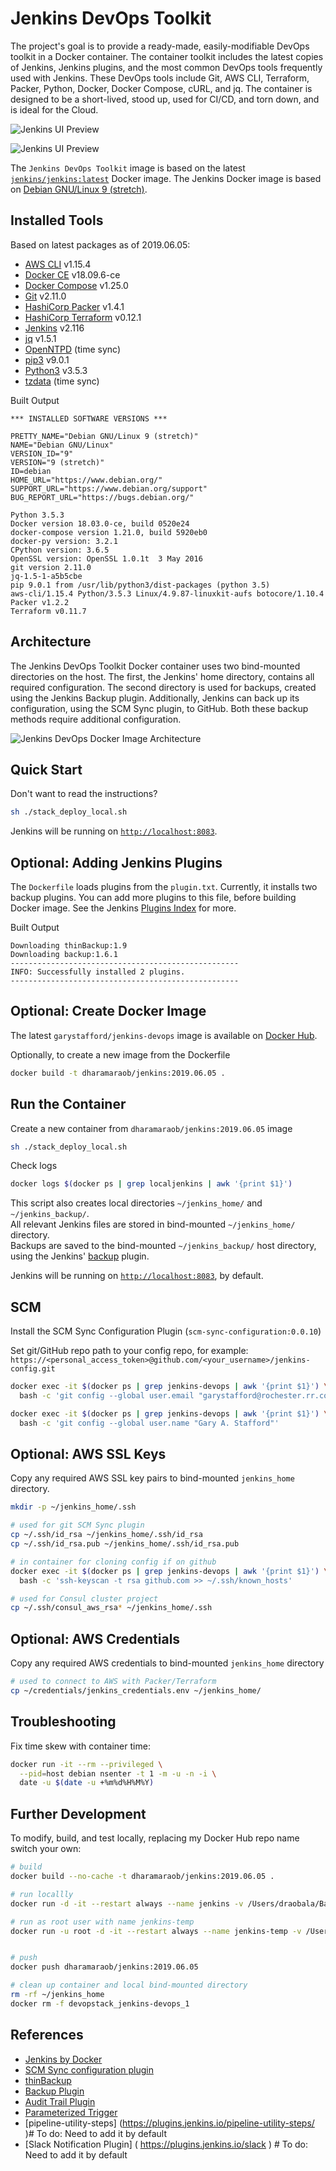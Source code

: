 # Jenkins DevOps Toolkit

The project's goal is to provide a ready-made, easily-modifiable DevOps toolkit in a Docker container. The container toolkit includes the latest copies of Jenkins, Jenkins plugins, and the most common DevOps tools frequently used with Jenkins. These DevOps tools include Git, AWS CLI, Terraform, Packer, Python, Docker, Docker Compose, cURL, and jq. The container is designed to be a short-lived, stood up, used for CI/CD, and torn down, and is ideal for the Cloud.

![Jenkins UI Preview](pics/jenkins_startup.png)

![Jenkins UI Preview](pics/jenkins_preview2.png)

The `Jenkins DevOps Toolkit` image is based on the latest [`jenkins/jenkins:latest`](https://hub.docker.com/r/jenkins/jenkins/) Docker image. The Jenkins Docker image is based on [Debian GNU/Linux 9 (stretch)](https://wiki.debian.org/DebianStretch).

## Installed Tools

Based on latest packages as of 2019.06.05:

- [AWS CLI](https://aws.amazon.com/cli/) v1.15.4
- [Docker CE](https://docker.com/) v18.09.6-ce
- [Docker Compose](https://docs.docker.com/compose/) v1.25.0
- [Git](https://git-scm.com/) v2.11.0
- [HashiCorp Packer](https://www.packer.io/) v1.4.1
- [HashiCorp Terraform](https://www.terraform.io/) v0.12.1
- [Jenkins](https://jenkins.io/) v2.116
- [jq](https://stedolan.github.io/jq/) v1.5.1
- [OpenNTPD](http://www.openntpd.org/) (time sync)
- [pip3](https://pip.pypa.io/en/stable/#) v9.0.1
- [Python3](https://www.python.org/) v3.5.3
- [tzdata](https://www.iana.org/time-zones) (time sync)

Built Output

```text
*** INSTALLED SOFTWARE VERSIONS ***

PRETTY_NAME="Debian GNU/Linux 9 (stretch)"
NAME="Debian GNU/Linux"
VERSION_ID="9"
VERSION="9 (stretch)"
ID=debian
HOME_URL="https://www.debian.org/"
SUPPORT_URL="https://www.debian.org/support"
BUG_REPORT_URL="https://bugs.debian.org/"

Python 3.5.3
Docker version 18.03.0-ce, build 0520e24
docker-compose version 1.21.0, build 5920eb0
docker-py version: 3.2.1
CPython version: 3.6.5
OpenSSL version: OpenSSL 1.0.1t  3 May 2016
git version 2.11.0
jq-1.5-1-a5b5cbe
pip 9.0.1 from /usr/lib/python3/dist-packages (python 3.5)
aws-cli/1.15.4 Python/3.5.3 Linux/4.9.87-linuxkit-aufs botocore/1.10.4
Packer v1.2.2
Terraform v0.11.7
```

## Architecture

The Jenkins DevOps Toolkit Docker container uses two bind-mounted directories on the host. The first, the Jenkins' home directory, contains all required configuration. The second directory is used for backups, created using the Jenkins Backup plugin. Additionally, Jenkins can back up its configuration, using the SCM Sync plugin, to GitHub. Both these backup methods require additional configuration.

![Jenkins DevOps Docker Image Architecture](https://github.com/balasinfo/jenkins-devops/blob/master/pics/architecture.png)

## Quick Start

Don't want to read the instructions?

```bash
sh ./stack_deploy_local.sh
```

Jenkins will be running on [`http://localhost:8083`](http://localhost:8083).

## Optional: Adding Jenkins Plugins

The `Dockerfile` loads plugins from the `plugin.txt`. Currently, it installs two backup plugins. You can add more plugins to this file, before building Docker image. See the Jenkins [Plugins Index](https://plugins.jenkins.io/) for more.

Built Output

```text
Downloading thinBackup:1.9
Downloading backup:1.6.1
---------------------------------------------------
INFO: Successfully installed 2 plugins.
---------------------------------------------------
```

## Optional: Create Docker Image

The latest `garystafford/jenkins-devops` image is available on [Docker Hub](https://hub.docker.com/r/dharamaraob/jenkins-devops/).

Optionally, to create a new image from the Dockerfile

```bash
docker build -t dharamaraob/jenkins:2019.06.05 .
```

## Run the Container

Create a new container from `dharamaraob/jenkins:2019.06.05` image

```bash
sh ./stack_deploy_local.sh
```

Check logs

```bash
docker logs $(docker ps | grep localjenkins | awk '{print $1}')
```

This script also creates local directories `~/jenkins_home/` and `~/jenkins_backup/`.<br>
All relevant Jenkins files are stored in bind-mounted `~/jenkins_home/` directory.<br>
Backups are saved to the bind-mounted `~/jenkins_backup/` host directory, using the Jenkins' [backup](https://wiki.jenkins-ci.org/display/JENKINS/Backup+Plugin) plugin.

Jenkins will be running on [`http://localhost:8083`](http://localhost:8083), by default.

## SCM

Install the SCM Sync Configuration Plugin (`scm-sync-configuration:0.0.10`)

Set git/GitHub repo path to your config repo, for example: `https://<personal_access_token>@github.com/<your_username>/jenkins-config.git`

```bash
docker exec -it $(docker ps | grep jenkins-devops | awk '{print $1}') \
  bash -c 'git config --global user.email "garystafford@rochester.rr.com"'

docker exec -it $(docker ps | grep jenkins-devops | awk '{print $1}') \
  bash -c 'git config --global user.name "Gary A. Stafford"'
```

## Optional: AWS SSL Keys

Copy any required AWS SSL key pairs to bind-mounted `jenkins_home` directory.

```bash
mkdir -p ~/jenkins_home/.ssh

# used for git SCM Sync plugin
cp ~/.ssh/id_rsa ~/jenkins_home/.ssh/id_rsa
cp ~/.ssh/id_rsa.pub ~/jenkins_home/.ssh/id_rsa.pub

# in container for cloning config if on github
docker exec -it $(docker ps | grep jenkins-devops | awk '{print $1}') \
  bash -c 'ssh-keyscan -t rsa github.com >> ~/.ssh/known_hosts'

# used for Consul cluster project
cp ~/.ssh/consul_aws_rsa* ~/jenkins_home/.ssh
```

## Optional: AWS Credentials

Copy any required AWS credentials to bind-mounted `jenkins_home` directory

```bash
# used to connect to AWS with Packer/Terraform
cp ~/credentials/jenkins_credentials.env ~/jenkins_home/
```

## Troubleshooting

Fix time skew with container time:

```bash
docker run -it --rm --privileged \
  --pid=host debian nsenter -t 1 -m -u -n -i \
  date -u $(date -u +%m%d%H%M%Y)
```

## Further Development

To modify, build, and test locally, replacing my Docker Hub repo name switch your own:

```bash
# build
docker build --no-cache -t dharamaraob/jenkins:2019.06.05 .

# run locallly
docker run -d -it --restart always --name jenkins -v /Users/draobala/Bala/jenkins_home:/var/jenkins_home  -p 8083:8080/tcp -p 50000:50000/tcp dharamaraob/jenkins:2019.06.05

# run as root user with name jenkins-temp
docker run -u root -d -it --restart always --name jenkins-temp -v /Users/draobala/Bala/jenkins_home:/var/jenkins_home  -p 8083:8080/tcp -p 50000:50000/tcp dharamaraob/jenkins:2019.06.05


# push
docker push dharamaraob/jenkins:2019.06.05

# clean up container and local bind-mounted directory
rm -rf ~/jenkins_home
docker rm -f devopstack_jenkins-devops_1
```

## References

- [Jenkins by Docker](https://hub.docker.com/r/jenkins/jenkins/)
- [SCM Sync configuration plugin](https://wiki.jenkins-ci.org/display/JENKINS/SCM+Sync+configuration+plugin)
- [thinBackup](https://wiki.jenkins-ci.org/display/JENKINS/thinBackup)
- [Backup Plugin](https://wiki.jenkins-ci.org/display/JENKINS/Backup+Plugin)
- [Audit Trail Plugin](https://wiki.jenkins.io/display/JENKINS/Audit+Trail+Plugin)
- [Parameterized Trigger](https://wiki.jenkins.io/display/JENKINS/Parameterized+Trigger+Plugin)
- [pipeline-utility-steps] (https://plugins.jenkins.io/pipeline-utility-steps/ )# To do: Need to add it by default
- [Slack Notification Plugin] ( https://plugins.jenkins.io/slack ) # To do: Need to add it by default

